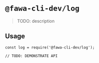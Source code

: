 # `@fawa-cli-dev/log`

> TODO: description

## Usage

```
const log = require('@fawa-cli-dev/log');

// TODO: DEMONSTRATE API
```
